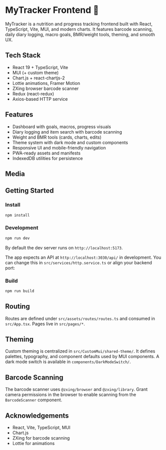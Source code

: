 # MyTracker Frontend 🥙

MyTracker is a nutrition and progress tracking frontend built with React, TypeScript, Vite, MUI, and modern charts. It features barcode scanning, daily diary logging, macro goals, BMR/weight tools, theming, and smooth UX.

## Tech Stack

- React 19 + TypeScript, Vite
- MUI (+ custom theme)
- Chart.js + react-chartjs-2
- Lottie animations, Framer Motion
- ZXing browser barcode scanner
- Redux (react-redux)
- Axios-based HTTP service

## Features

- Dashboard with goals, macros, progress visuals
- Diary logging and item search with barcode scanning
- Weight and BMR tools (cards, charts, edits)
- Theme system with dark mode and custom components
- Responsive UI and mobile-friendly navigation
- PWA-ready assets and manifests
- IndexedDB utilities for persistence

## Media



## Getting Started

### Install

```bash
npm install
```

### Development

```bash
npm run dev
```

By default the dev server runs on `http://localhost:5173`.

The app expects an API at `http://localhost:3030/api/` in development. You can change this in `src/services/http.service.ts` or align your backend port:

### Build

```bash
npm run build
```

## Routing

Routes are defined under `src/assets/routes/routes.ts` and consumed in `src/App.tsx`. Pages live in `src/pages/*`.

## Theming

Custom theming is centralized in `src/CustomMui/shared-theme/`. It defines palettes, typography, and component defaults used by MUI components. A dark mode switch is available in `components/DarkModeSwitch/`.

## Barcode Scanning

The barcode scanner uses `@zxing/browser` and `@zxing/library`. Grant camera permissions in the browser to enable scanning from the `BarcodeScanner` component.

## Acknowledgements

- React, Vite, TypeScript, MUI
- Chart.js
- ZXing for barcode scanning
- Lottie for animations

